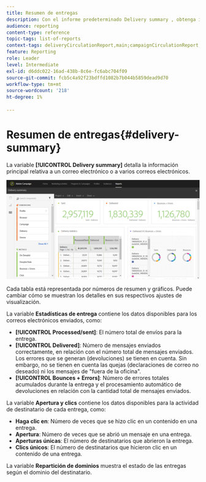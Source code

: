 ```yaml
---
title: Resumen de entregas
description: Con el informe predeterminado Delivery summary , obtenga información sobre las estadísticas de los envíos, como el número de envíos, los rechazos y las aperturas.
audience: reporting
content-type: reference
topic-tags: list-of-reports
context-tags: deliveryCirculationReport,main;campaignCirculationReport,main;programCirculationReport,main
feature: Reporting
role: Leader
level: Intermediate
exl-id: d6ddc022-16ad-438b-8c6e-fc6abc704f09
source-git-commit: fcb5c4a92f23bdffd1082b7b044b5859dead9d70
workflow-type: tm+mt
source-wordcount: '218'
ht-degree: 1%

---
```


# Resumen de entregas{#delivery-summary}

La variable **[!UICONTROL Delivery summary]** detalla la información principal relativa a un correo electrónico o a varios correos electrónicos.

![](assets/campaign_reports_1.png)

Cada tabla está representada por números de resumen y gráficos. Puede cambiar cómo se muestran los detalles en sus respectivos ajustes de visualización.

La variable **Estadísticas de entrega** contiene los datos disponibles para los correos electrónicos enviados, como:

* **[!UICONTROL Processed/sent]**: El número total de envíos para la entrega.
* **[!UICONTROL Delivered]**: Número de mensajes enviados correctamente, en relación con el número total de mensajes enviados. Los errores que se generan (devoluciones) se tienen en cuenta. Sin embargo, no se tienen en cuenta las quejas (declaraciones de correo no deseado) ni los mensajes de &quot;fuera de la oficina&quot;.
* **[!UICONTROL Bounces + Errors]**: Número de errores totales acumulados durante la entrega y el procesamiento automático de devoluciones en relación con la cantidad total de mensajes enviados.

La variable **Apertura y clics** contiene los datos disponibles para la actividad de destinatario de cada entrega, como:

* **Haga clic en**: Número de veces que se hizo clic en un contenido en una entrega.
* **Apertura**: Número de veces que se abrió un mensaje en una entrega.
* **Aperturas únicas**: El número de destinatarios que abrieron la entrega.
* **Clics únicos**: El número de destinatarios que hicieron clic en un contenido de una entrega.

La variable **Repartición de dominios** muestra el estado de las entregas según el dominio del destinatario.
